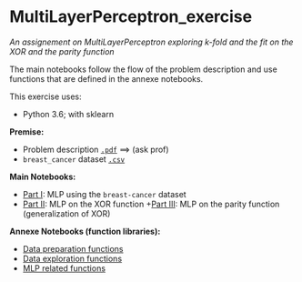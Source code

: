 # MultiLayerPerceptron_exercise

_An assignement on MultiLayerPerceptron exploring k-fold and the fit on the XOR and the parity function_

The main notebooks follow the flow of the problem description and use functions that are defined in the annexe notebooks.

This exercise uses:
- Python 3.6; with sklearn

**Premise:**

+ Problem description [`.pdf`](https://github.com/eolecvk/MultiLayerPerceptron_exercise/blob/master/DM2.pdf) ==> (ask prof)
+ `breast_cancer` dataset [`.csv`](https://github.com/eolecvk/MultiLayerPerceptron_exercise/blob/master/data.csv)


**Main Notebooks:**

+ [Part I](https://github.com/eolecvk/MultiLayerPerceptron_exercise/blob/master/Eole_Cervenka_DM2_1.ipynb): MLP using the `breast-cancer` dataset
+ [Part II](https://github.com/eolecvk/MultiLayerPerceptron_exercise/blob/master/Eole_Cervenka_DM2_2.ipynb): MLP on the XOR function
+[Part III](https://github.com/eolecvk/MultiLayerPerceptron_exercise/blob/master/Eole_Cervenka_DM2_3.ipynb): MLP on the parity function (generalization of XOR)

**Annexe Notebooks (function libraries):**

+ [Data preparation functions](https://github.com/eolecvk/MultiLayerPerceptron_exercise/blob/master/Eole_Cervenka_DM2_preparation.ipynb)
+ [Data exploration functions](https://github.com/eolecvk/MultiLayerPerceptron_exercise/blob/master/Eole_Cervenka_DM2_exploration.ipynb) 
+ [MLP related functions](https://github.com/eolecvk/MultiLayerPerceptron_exercise/blob/master/Eole_Cervenka_DM2_MLP.ipynb)
